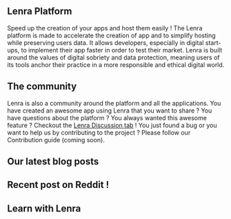 ## Lenra Platform 

Speed up the creation of your apps and host them easily !
The Lenra platform is made to accelerate the creation of app and to simplify hosting while preserving users data.
It allows developers, especially in digital start-ups, to implement their app faster in order to test their market.
Lenra is built around the values of digital sobriety and data protection, meaning users of its tools anchor their practice in a more responsible and ethical digital world.

## The community
Lenra is also a community around the platform and all the applications. 
You have created an awesome app using Lenra that you want to share ? You have questions about the platform ? You always wanted this awesome feature ? Checkout the [Lenra Discussion tab](https://github.com/lenra-io/Lenra/discussions) !
You just found a bug or you want to help us by contributing to the project ? Please follow our Contribution guide (coming soon).


## Our latest blog posts
<!-- MEDIUM_POST_LIST:START -->
<!-- MEDIUM_POST_LIST:END -->

## Recent post on Reddit !
<!-- REDDIT_POST_LIST:START -->
<!-- REDDIT_POST_LIST:END -->

## Learn with Lenra
<!-- YOUTUBE_VIDEO_LIST:START -->
<!-- YOUTUBE_VIDEO_LIST:END -->
